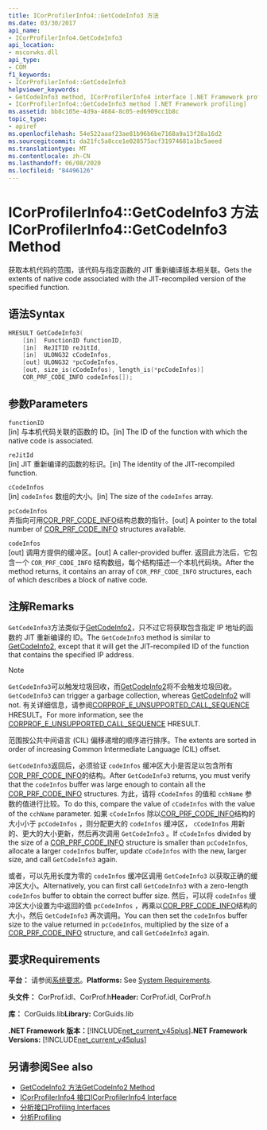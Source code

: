 ```yaml
---
title: ICorProfilerInfo4::GetCodeInfo3 方法
ms.date: 03/30/2017
api_name:
- ICorProfilerInfo4.GetCodeInfo3
api_location:
- mscorwks.dll
api_type:
- COM
f1_keywords:
- ICorProfilerInfo4::GetCodeInfo3
helpviewer_keywords:
- GetCodeInfo3 method, ICorProfilerInfo4 interface [.NET Framework profiling]
- ICorProfilerInfo4::GetCodeInfo3 method [.NET Framework profiling]
ms.assetid: bb8c105e-4d9a-4684-8c05-ed6909cc1b8c
topic_type:
- apiref
ms.openlocfilehash: 54e522aaaf23ae81b96b6be7168a9a13f28a16d2
ms.sourcegitcommit: da21fc5a8cce1e028575acf31974681a1bc5aeed
ms.translationtype: MT
ms.contentlocale: zh-CN
ms.lasthandoff: 06/08/2020
ms.locfileid: "84496126"
---
```

# <a name="icorprofilerinfo4getcodeinfo3-method"></a><span data-ttu-id="444ee-102">ICorProfilerInfo4::GetCodeInfo3 方法</span><span class="sxs-lookup"><span data-stu-id="444ee-102">ICorProfilerInfo4::GetCodeInfo3 Method</span></span>
<span data-ttu-id="444ee-103">获取本机代码的范围，该代码与指定函数的 JIT 重新编译版本相关联。</span><span class="sxs-lookup"><span data-stu-id="444ee-103">Gets the extents of native code associated with the JIT-recompiled version of the specified function.</span></span>  
  
## <a name="syntax"></a><span data-ttu-id="444ee-104">语法</span><span class="sxs-lookup"><span data-stu-id="444ee-104">Syntax</span></span>  
  
```cpp  
HRESULT GetCodeInfo3(  
    [in]  FunctionID functionID,  
    [in]  ReJITID reJitId,  
    [in]  ULONG32 cCodeInfos,  
    [out] ULONG32 *pcCodeInfos,  
    [out, size_is(cCodeInfos), length_is(*pcCodeInfos)]  
    COR_PRF_CODE_INFO codeInfos[]);  
```  
  
## <a name="parameters"></a><span data-ttu-id="444ee-105">参数</span><span class="sxs-lookup"><span data-stu-id="444ee-105">Parameters</span></span>  
 `functionID`  
 <span data-ttu-id="444ee-106">[in] 与本机代码关联的函数的 ID。</span><span class="sxs-lookup"><span data-stu-id="444ee-106">[in] The ID of the function with which the native code is associated.</span></span>  
  
 `reJitId`  
 <span data-ttu-id="444ee-107">[in] JIT 重新编译的函数的标识。</span><span class="sxs-lookup"><span data-stu-id="444ee-107">[in] The identity of the JIT-recompiled function.</span></span>  
  
 `cCodeInfos`  
 <span data-ttu-id="444ee-108">[in] `codeInfos` 数组的大小。</span><span class="sxs-lookup"><span data-stu-id="444ee-108">[in] The size of the `codeInfos` array.</span></span>  
  
 `pcCodeInfos`  
 <span data-ttu-id="444ee-109">弄指向可用[COR_PRF_CODE_INFO](cor-prf-code-info-structure.md)结构总数的指针。</span><span class="sxs-lookup"><span data-stu-id="444ee-109">[out] A pointer to the total number of [COR_PRF_CODE_INFO](cor-prf-code-info-structure.md) structures available.</span></span>  
  
 `codeInfos`  
 <span data-ttu-id="444ee-110">[out] 调用方提供的缓冲区。</span><span class="sxs-lookup"><span data-stu-id="444ee-110">[out] A caller-provided buffer.</span></span> <span data-ttu-id="444ee-111">返回此方法后，它包含一个 `COR_PRF_CODE_INFO` 结构数组，每个结构描述一个本机代码块。</span><span class="sxs-lookup"><span data-stu-id="444ee-111">After the method returns, it contains an array of `COR_PRF_CODE_INFO` structures, each of which describes a block of native code.</span></span>  
  
## <a name="remarks"></a><span data-ttu-id="444ee-112">注解</span><span class="sxs-lookup"><span data-stu-id="444ee-112">Remarks</span></span>  
 <span data-ttu-id="444ee-113">`GetCodeInfo3`方法类似于[GetCodeInfo2](icorprofilerinfo2-getcodeinfo2-method.md)，只不过它将获取包含指定 IP 地址的函数的 JIT 重新编译的 ID。</span><span class="sxs-lookup"><span data-stu-id="444ee-113">The `GetCodeInfo3` method is similar to [GetCodeInfo2](icorprofilerinfo2-getcodeinfo2-method.md), except that it will get the JIT-recompiled ID of the function that contains the specified IP address.</span></span>  
  
> [!NOTE]
> <span data-ttu-id="444ee-114">`GetCodeInfo3`可以触发垃圾回收，而[GetCodeInfo2](icorprofilerinfo2-getcodeinfo2-method.md)将不会触发垃圾回收。</span><span class="sxs-lookup"><span data-stu-id="444ee-114">`GetCodeInfo3` can trigger a garbage collection, whereas [GetCodeInfo2](icorprofilerinfo2-getcodeinfo2-method.md) will not.</span></span> <span data-ttu-id="444ee-115">有关详细信息，请参阅[CORPROF_E_UNSUPPORTED_CALL_SEQUENCE](corprof-e-unsupported-call-sequence-hresult.md) HRESULT。</span><span class="sxs-lookup"><span data-stu-id="444ee-115">For more information, see the [CORPROF_E_UNSUPPORTED_CALL_SEQUENCE](corprof-e-unsupported-call-sequence-hresult.md) HRESULT.</span></span>  
  
 <span data-ttu-id="444ee-116">范围按公共中间语言 (CIL) 偏移递增的顺序进行排序。</span><span class="sxs-lookup"><span data-stu-id="444ee-116">The extents are sorted in order of increasing Common Intermediate Language (CIL) offset.</span></span>  
  
 <span data-ttu-id="444ee-117">`GetCodeInfo3`返回后，必须验证 `codeInfos` 缓冲区大小是否足以包含所有[COR_PRF_CODE_INFO](cor-prf-code-info-structure.md)的结构。</span><span class="sxs-lookup"><span data-stu-id="444ee-117">After `GetCodeInfo3` returns, you must verify that the `codeInfos` buffer was large enough to contain all the [COR_PRF_CODE_INFO](cor-prf-code-info-structure.md) structures.</span></span> <span data-ttu-id="444ee-118">为此，请将 `cCodeInfos` 的值和 `cchName` 参数的值进行比较。</span><span class="sxs-lookup"><span data-stu-id="444ee-118">To do this, compare the value of `cCodeInfos` with the value of the `cchName` parameter.</span></span> <span data-ttu-id="444ee-119">如果 `cCodeInfos` 除以[COR_PRF_CODE_INFO](cor-prf-code-info-structure.md)结构的大小小于 `pcCodeInfos` ，则分配更大的 `codeInfos` 缓冲区， `cCodeInfos` 用新的、更大的大小更新，然后再次调用 `GetCodeInfo3` 。</span><span class="sxs-lookup"><span data-stu-id="444ee-119">If `cCodeInfos` divided by the size of a [COR_PRF_CODE_INFO](cor-prf-code-info-structure.md) structure is smaller than `pcCodeInfos`, allocate a larger `codeInfos` buffer, update `cCodeInfos` with the new, larger size, and call `GetCodeInfo3` again.</span></span>  
  
 <span data-ttu-id="444ee-120">或者，可以先用长度为零的 `codeInfos` 缓冲区调用 `GetCodeInfo3` 以获取正确的缓冲区大小。</span><span class="sxs-lookup"><span data-stu-id="444ee-120">Alternatively, you can first call `GetCodeInfo3` with a zero-length `codeInfos` buffer to obtain the correct buffer size.</span></span> <span data-ttu-id="444ee-121">然后，可以将 `codeInfos` 缓冲区大小设置为中返回的值 `pcCodeInfos` ，再乘以[COR_PRF_CODE_INFO](cor-prf-code-info-structure.md)结构的大小，然后 `GetCodeInfo3` 再次调用。</span><span class="sxs-lookup"><span data-stu-id="444ee-121">You can then set the `codeInfos` buffer size to the value returned in `pcCodeInfos`, multiplied by the size of a [COR_PRF_CODE_INFO](cor-prf-code-info-structure.md) structure, and call `GetCodeInfo3` again.</span></span>  
  
## <a name="requirements"></a><span data-ttu-id="444ee-122">要求</span><span class="sxs-lookup"><span data-stu-id="444ee-122">Requirements</span></span>  
 <span data-ttu-id="444ee-123">**平台：** 请参阅[系统要求](../../get-started/system-requirements.md)。</span><span class="sxs-lookup"><span data-stu-id="444ee-123">**Platforms:** See [System Requirements](../../get-started/system-requirements.md).</span></span>  
  
 <span data-ttu-id="444ee-124">**头文件：** CorProf.idl、CorProf.h</span><span class="sxs-lookup"><span data-stu-id="444ee-124">**Header:** CorProf.idl, CorProf.h</span></span>  
  
 <span data-ttu-id="444ee-125">**库：** CorGuids.lib</span><span class="sxs-lookup"><span data-stu-id="444ee-125">**Library:** CorGuids.lib</span></span>  
  
 <span data-ttu-id="444ee-126">**.NET Framework 版本：**[!INCLUDE[net_current_v45plus](../../../../includes/net-current-v45plus-md.md)]</span><span class="sxs-lookup"><span data-stu-id="444ee-126">**.NET Framework Versions:** [!INCLUDE[net_current_v45plus](../../../../includes/net-current-v45plus-md.md)]</span></span>  
  
## <a name="see-also"></a><span data-ttu-id="444ee-127">另请参阅</span><span class="sxs-lookup"><span data-stu-id="444ee-127">See also</span></span>

- [<span data-ttu-id="444ee-128">GetCodeInfo2 方法</span><span class="sxs-lookup"><span data-stu-id="444ee-128">GetCodeInfo2 Method</span></span>](icorprofilerinfo2-getcodeinfo2-method.md)
- [<span data-ttu-id="444ee-129">ICorProfilerInfo4 接口</span><span class="sxs-lookup"><span data-stu-id="444ee-129">ICorProfilerInfo4 Interface</span></span>](icorprofilerinfo4-interface.md)
- [<span data-ttu-id="444ee-130">分析接口</span><span class="sxs-lookup"><span data-stu-id="444ee-130">Profiling Interfaces</span></span>](profiling-interfaces.md)
- [<span data-ttu-id="444ee-131">分析</span><span class="sxs-lookup"><span data-stu-id="444ee-131">Profiling</span></span>](index.md)
